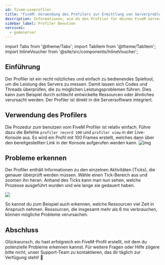 ```yaml
---
id: fivem-useprofiler
title: "FiveM: Verwendung des Profilers zur Ermittlung von Serverproblemen"
description: Informationen, wie du den Profiler für deinen FiveM Server on ZAP-Hosting zur Problemidentifizierung benutzt und interpretierst - ZAP-Hosting.com Dokumentation
sidebar_label: Profiler Benutzen
services:
  - gameserver
---
```


import Tabs from '@theme/Tabs';
import TabItem from '@theme/TabItem';
import InlineVoucher from '@site/src/components/InlineVoucher';


## Einführung

Der Profiler ist ein recht nützliches und einfach zu bedienendes Spieltool, um die Leistung des Servers zu messen. Damit lassen sich Codes und Threads überprüfen, die zu möglichen Leistungsproblemen führen. Dies kann zum Beispiel durch schlecht entwickelte Ressourcen oder ähnliches verursacht werden. Der Profiler ist direkt in die Serversoftware integriert. 

<InlineVoucher />

## Verwendung des Profilers
Die Prozedur zum benutzen vom FiveM Profiler ist relativ einfach. Führe dazu die Befehle `profiler record 100` und `profiler view` in der Live-Konsole aus. Es wird ein Profil mit 100 Frames erstellt, welches dann über den bereitgestellten Link in der Konsole aufgerufen werden kann. ![img](https://screensaver01.zap-hosting.com/index.php/s/ZGFEaFFmgyKn8PK/preview)

 


## Probleme erkennen
Der Profiler enthält Informationen zu den einzelnen Aktivitäten (Ticks), die genauer überprüft werden müssen. Wähle einen Tick-Bereich aus und zoomen ihn heran. Anhand des Ticks kann man nun sehen, welche Prozesse ausgeführt wurden und wie lange sie gedauert haben. 

![](https://screensaver01.zap-hosting.com/index.php/s/6BJozz7abRSHSj5/preview)

So kannst du zum Beispiel auch erkennen, welche Ressourcen viel Zeit in Anspruch nehmen. Ressourcen, die insgesamt mehr als 6 ms verbrauchen, können mögliche Probleme verursachen.



## Abschluss

Glückwunsch, du hast erfolgreich ein FiveM-Profil erstellt, mit dem du potenzielle Probleme erkennen kannst. Für weitere Fragen oder Hilfe zögere bitte nicht, unser Support-Team zu kontaktieren, das dir täglich zur Verfügung steht! 🙂
